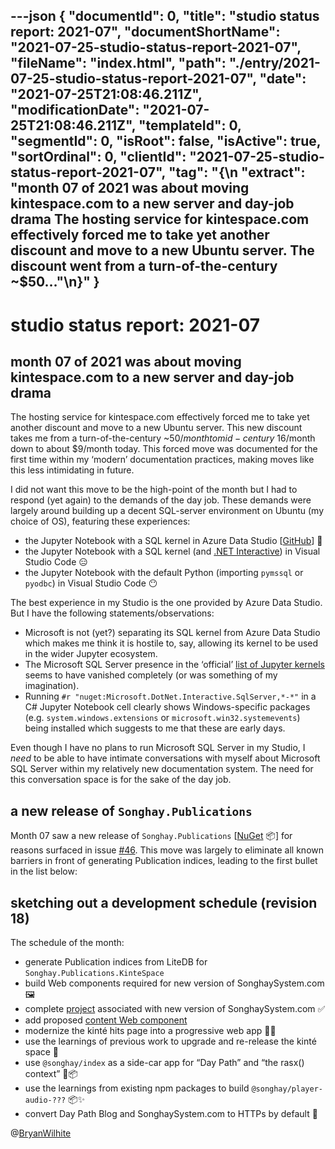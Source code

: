---json
{
  "documentId": 0,
  "title": "studio status report: 2021-07",
  "documentShortName": "2021-07-25-studio-status-report-2021-07",
  "fileName": "index.html",
  "path": "./entry/2021-07-25-studio-status-report-2021-07",
  "date": "2021-07-25T21:08:46.211Z",
  "modificationDate": "2021-07-25T21:08:46.211Z",
  "templateId": 0,
  "segmentId": 0,
  "isRoot": false,
  "isActive": true,
  "sortOrdinal": 0,
  "clientId": "2021-07-25-studio-status-report-2021-07",
  "tag": "{\n  \"extract\": \"month 07 of 2021 was about moving kintespace.com to a new server and day-job drama The hosting service for kintespace.com effectively forced me to take yet another discount and move to a new Ubuntu server. The discount went from a turn-of-the-century ~$50…\"\n}"
}
---

# studio status report: 2021-07

## month 07 of 2021 was about moving kintespace.com to a new server and day-job drama

The hosting service for kintespace.com effectively forced me to take yet another discount and move to a new Ubuntu server. This new discount takes me from a turn-of-the-century ~$50/month to mid-century ~$16/month down to about $9/month today. This forced move was documented for the first time within my ‘modern’ documentation practices, making moves like this less intimidating in future.

I did not want this move to be the high-point of the month but I had to respond (yet again) to the demands of the day job. These demands were largely around building up a decent SQL-server environment on Ubuntu (my choice of OS), featuring these experiences:

- the Jupyter Notebook with a SQL kernel in Azure Data Studio [[GitHub](https://github.com/Microsoft/azuredatastudio)] 🤠
- the Jupyter Notebook with a SQL kernel (and [.NET Interactive](https://github.com/dotnet/interactive)) in Visual Studio Code 😑
- the Jupyter Notebook with the default Python (importing `pymssql` or `pyodbc`) in Visual Studio Code 😶

The best experience in my Studio is the one provided by Azure Data Studio. But I have the following statements/observations:

- Microsoft is not (yet?) separating its SQL kernel from Azure Data Studio which makes me think it is hostile to, say, allowing its kernel to be used in the wider Jupyter ecosystem.
- The Microsoft SQL Server presence in the ‘official’ [list of Jupyter kernels](https://github.com/jupyter/jupyter/wiki/Jupyter-kernels) seems to have vanished completely (or was something of my imagination).
- Running `#r "nuget:Microsoft.DotNet.Interactive.SqlServer,*-*"` in a C# Jupyter Notebook cell clearly shows Windows-specific packages (e.g. `system.windows.extensions` or `microsoft.win32.systemevents`) being installed which suggests to me that these are early days.

Even though I have no plans to run Microsoft SQL Server in my Studio, I _need_ to be able to have intimate conversations with myself about Microsoft SQL Server within my relatively new documentation system. The need for this conversation space is for the sake of the day job.

## a new release of `Songhay.Publications`

Month 07 saw a new release of `Songhay.Publications` [[NuGet](https://www.nuget.org/packages/Songhay.Publications/) 📦] for reasons surfaced in issue [#46](https://github.com/BryanWilhite/Songhay.Publications/issues/46). This move was largely to eliminate all known barriers in front of generating Publication indices, leading to the first bullet in the list below:

## sketching out a development schedule (revision 18)

The schedule of the month:

- generate Publication indices from LiteDB for `Songhay.Publications.KinteSpace`
- build Web components required for new version of SonghaySystem.com 🖼
- complete [project](https://github.com/BryanWilhite/songhay-dashboard/projects/1) associated with new version of SonghaySystem.com ✅
- add proposed [content Web component](https://github.com/BryanWilhite/songhay-web-components/issues/10)
- modernize the kinté hits page into a progressive web app 💄✨
- use the learnings of previous work to upgrade and re-release the kinté space 🚀
- use `@songhay/index` as a side-car app for “Day Path” and “the rasx() context” 🚛📦
- use the learnings from existing npm packages to build `@songhay/player-audio-???` 📦✨
- convert Day Path Blog and SonghaySystem.com to HTTPs by default 🔐

@[BryanWilhite](https://twitter.com/BryanWilhite)
